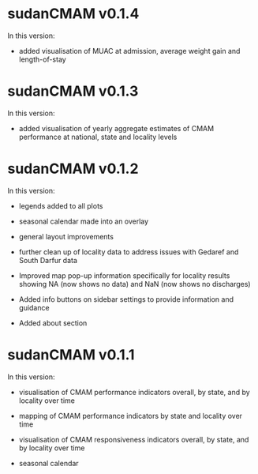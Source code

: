 # sudanCMAM v0.1.4

In this version:

* added visualisation of MUAC at admission, average weight gain and
length-of-stay

# sudanCMAM v0.1.3

In this version:

* added visualisation of yearly aggregate estimates of CMAM performance at 
national, state and locality levels

# sudanCMAM v0.1.2

In this version:

* legends added to all plots

* seasonal calendar made into an overlay

* general layout improvements

* further clean up of locality data to address issues with Gedaref and South
Darfur data

* Improved map pop-up information specifically for locality results showing
NA (now shows no data) and NaN (now shows no discharges)

* Added info buttons on sidebar settings to provide information and guidance

* Added about section

# sudanCMAM v0.1.1

In this version:

* visualisation of CMAM performance indicators overall, by state, and by 
locality over time

* mapping of CMAM performance indicators by state and locality over time

* visualisation of CMAM responsiveness indicators overall, by state, and by
locality over time

* seasonal calendar
